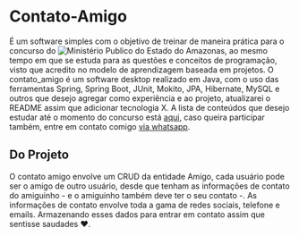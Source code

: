 # Contato-Amigo

É um software simples com o objetivo de treinar de maneira prática para o concurso do ![Ministério Publico do Estado do Amazonas](https://g1.globo.com/am/amazonas/noticia/2023/12/13/ministerio-publico-do-am-abre-inscricoes-para-concurso-que-oferta-vagas-para-nivel-medio-e-superior-nesta-segunda-13.ghtml), ao mesmo tempo em que se estuda para as questões e conceitos de programação, visto que acredito no modelo de aprendizagem baseada em projetos.
O contato_amigo é um software desktop realizado em Java, com o uso das ferramentas Spring, Spring Boot, JUnit, Mokito, JPA, Hibernate, MySQL e outros que desejo agregar como experiência e ao projeto, atualizarei o README assim que adicionar tecnologia X.
A lista de conteúdos que desejo estudar até o momento do concurso está [aqui](), caso queira participar também, entre em contato comigo [via whatsapp](https://wa.me/92994392152/?).

## Do Projeto

O contato amigo envolve um CRUD da entidade Amigo, cada usuário pode ser o amigo de outro usuário, desde que tenham as informações de contato do amiguinho - e o amiguinho também deve ter o seu contato -.
As informações de contato envolve toda a gama de redes sociais, telefone e emails. Armazenando esses dados para entrar em contato assim que sentisse saudades ❤️.

